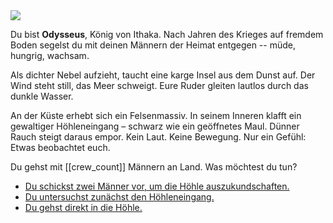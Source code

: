 <!-- Insel -- Start -->

<img src="images/odysseus.jpg">

Du bist **Odysseus**, König von Ithaka. Nach Jahren des Krieges auf fremdem Boden segelst du mit deinen Männern der Heimat entgegen -- müde, hungrig, wachsam.

Als dichter Nebel aufzieht, taucht eine karge Insel aus dem Dunst auf. Der Wind steht still, das Meer schweigt. Eure Ruder gleiten lautlos durch das dunkle Wasser.

An der Küste erhebt sich ein Felsenmassiv. In seinem Inneren klafft ein gewaltiger Höhleneingang – schwarz wie ein geöffnetes Maul. Dünner Rauch steigt daraus empor. Kein Laut. Keine Bewegung. Nur ein Gefühl: Etwas beobachtet euch.

<script>
    crew_count = 12;
    polyphem_drunk = false;
</script>

Du gehst mit [[crew_count]] Männern an Land. Was möchtest du tun?

- [Du schickst zwei Männer vor, um die Höhle auszukundschaften.](2)
- [Du untersuchst zunächst den Höhleneingang.](3)
- [Du gehst direkt in die Höhle.](4)
